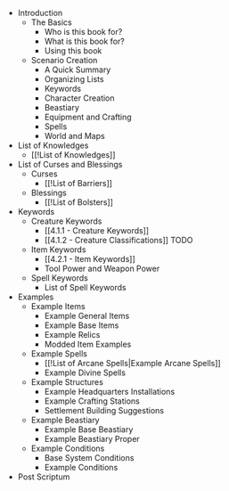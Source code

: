 * Introduction
	* The Basics
		* Who is this book for?
		* What is this book for?
		* Using this book
	* Scenario Creation
		* A Quick Summary
		* Organizing Lists
		* Keywords
		* Character Creation
		* Beastiary
		* Equipment and Crafting
		* Spells
		* World and Maps
* List of Knowledges
	* [[!List of Knowledges]]
* List of Curses and Blessings
	* Curses
		* [[!List of Barriers]]
	* Blessings
		* [[!List of Bolsters]]
* Keywords
	* Creature Keywords
		* [[4.1.1 - Creature Keywords]]
		* [[4.1.2 - Creature Classifications]] TODO
	* Item Keywords
		*  [[4.2.1 - Item Keywords]]
		* Tool Power and Weapon Power
	* Spell Keywords
		* List of Spell Keywords
* Examples
	* Example Items
		* Example General Items
		* Example Base Items
		* Example Relics
		* Modded Item Examples
	* Example Spells
		* [[!List of Arcane Spells|Example Arcane Spells]]
		* Example Divine Spells
	* Example Structures
		* Example Headquarters Installations
		* Example Crafting Stations
		* Settlement Building Suggestions
	* Example Beastiary
		* Example Base Beastiary
		* Example Beastiary Proper
	* Example Conditions
		* Base System Conditions
		* Example Conditions
* Post Scriptum